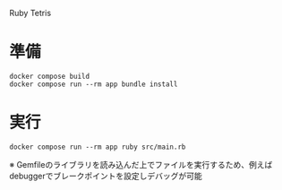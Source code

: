 Ruby Tetris

# 準備
```shell
docker compose build
docker compose run --rm app bundle install
```

# 実行
```shell
docker compose run --rm app ruby src/main.rb
```

※ Gemfileのライブラリを読み込んだ上でファイルを実行するため、例えばdebuggerでブレークポイントを設定しデバッグが可能

